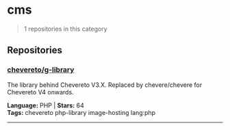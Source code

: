 # cms

> 1 repositories in this category

## Repositories

### [chevereto/g-library](https://github.com/chevereto/g-library)

The library behind Chevereto V3.X. Replaced by chevere/chevere for Chevereto V4 onwards.

**Language:** PHP | **Stars:** 64  
**Tags:** chevereto php-library image-hosting lang:php 

---

